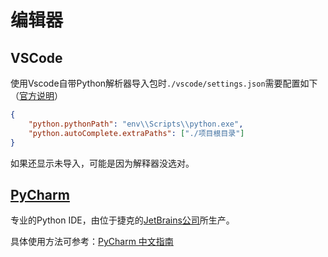 # 编辑器

## VSCode

使用Vscode自带Python解析器导入包时`./vscode/settings.json`需要配置如下（[官方说明](https://github.com/microsoft/python-language-server/blob/master/TROUBLESHOOTING.md#unresolved-import-warnings)）

```json
{
    "python.pythonPath": "env\\Scripts\\python.exe",
    "python.autoComplete.extraPaths": ["./项目根目录"]
}
```

如果还显示未导入，可能是因为解释器没选对。

## [PyCharm](https://www.jetbrains.com/pycharm/)

专业的Python IDE，由位于捷克的[JetBrains公司](https://www.jetbrains.com/)所生产。

具体使用方法可参考：[PyCharm 中文指南](http://pycharm.iswbm.com/zh_CN/latest/)
